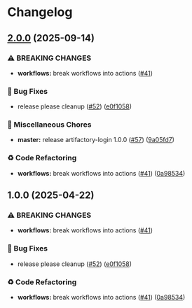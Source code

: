 # Changelog

## [2.0.0](https://github.com/shimoncohen/shared-workflows/compare/artifactory-login-v1.0.0...artifactory-login-v2.0.0) (2025-09-14)


### ⚠ BREAKING CHANGES

* **workflows:** break workflows into actions ([#41](https://github.com/shimoncohen/shared-workflows/issues/41))

### 🐛 Bug Fixes

* release please cleanup ([#52](https://github.com/shimoncohen/shared-workflows/issues/52)) ([e0f1058](https://github.com/shimoncohen/shared-workflows/commit/e0f1058fb4bee4f89835709972e8ad6c8a3382f6))


### 🔧 Miscellaneous Chores

* **master:** release artifactory-login 1.0.0 ([#57](https://github.com/shimoncohen/shared-workflows/issues/57)) ([9a05fd7](https://github.com/shimoncohen/shared-workflows/commit/9a05fd7a01e18746d69cc210b7e6defbd1cc79fc))


### ♻️ Code Refactoring

* **workflows:** break workflows into actions ([#41](https://github.com/shimoncohen/shared-workflows/issues/41)) ([0a98534](https://github.com/shimoncohen/shared-workflows/commit/0a9853421116d3bcc4cae4681977857cbc518e51))

## 1.0.0 (2025-04-22)


### ⚠ BREAKING CHANGES

* **workflows:** break workflows into actions ([#41](https://github.com/MapColonies/shared-workflows/issues/41))

### 🐛 Bug Fixes

* release please cleanup ([#52](https://github.com/MapColonies/shared-workflows/issues/52)) ([e0f1058](https://github.com/MapColonies/shared-workflows/commit/e0f1058fb4bee4f89835709972e8ad6c8a3382f6))


### ♻️ Code Refactoring

* **workflows:** break workflows into actions ([#41](https://github.com/MapColonies/shared-workflows/issues/41)) ([0a98534](https://github.com/MapColonies/shared-workflows/commit/0a9853421116d3bcc4cae4681977857cbc518e51))
